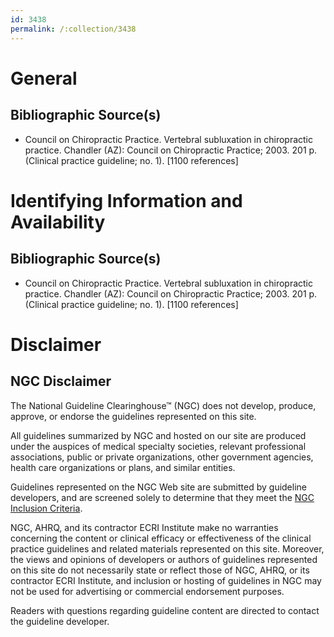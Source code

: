 ```yaml
---
id: 3438
permalink: /:collection/3438
---
```


# General

## Bibliographic Source(s)

- Council on Chiropractic Practice. Vertebral subluxation in chiropractic practice. Chandler (AZ): Council on Chiropractic Practice; 2003. 201 p. (Clinical practice guideline; no. 1). [1100 references]

# Identifying Information and Availability

## Bibliographic Source(s)

- Council on Chiropractic Practice. Vertebral subluxation in chiropractic practice. Chandler (AZ): Council on Chiropractic Practice; 2003. 201 p. (Clinical practice guideline; no. 1). [1100 references]

# Disclaimer

## NGC Disclaimer

The National Guideline Clearinghouse™ (NGC) does not develop, produce, approve, or endorse the guidelines represented on this site.

All guidelines summarized by NGC and hosted on our site are produced under the auspices of medical specialty societies, relevant professional associations, public or private organizations, other government agencies, health care organizations or plans, and similar entities.

Guidelines represented on the NGC Web site are submitted by guideline developers, and are screened solely to determine that they meet the [NGC Inclusion Criteria](/help-and-about/summaries/inclusion-criteria).

NGC, AHRQ, and its contractor ECRI Institute make no warranties concerning the content or clinical efficacy or effectiveness of the clinical practice guidelines and related materials represented on this site. Moreover, the views and opinions of developers or authors of guidelines represented on this site do not necessarily state or reflect those of NGC, AHRQ, or its contractor ECRI Institute, and inclusion or hosting of guidelines in NGC may not be used for advertising or commercial endorsement purposes.

Readers with questions regarding guideline content are directed to contact the guideline developer.

